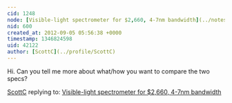 ```yaml
---
cid: 1248
node: [Visible-light spectrometer for $2,660, 4-7nm bandwidth](../notes/warren/11-30-2011/visible-light-spectrometer-2660-4-7nm-bandwidth)
nid: 600
created_at: 2012-09-05 05:56:38 +0000
timestamp: 1346824598
uid: 42122
author: [ScottC](../profile/ScottC)
---
```


Hi. Can you tell me more about what/how you want to compare the two specs?

[ScottC](../profile/ScottC) replying to: [Visible-light spectrometer for $2,660, 4-7nm bandwidth](../notes/warren/11-30-2011/visible-light-spectrometer-2660-4-7nm-bandwidth)

